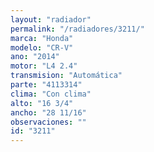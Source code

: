 ```yaml
---
layout: "radiador"
permalink: "/radiadores/3211/"
marca: "Honda"
modelo: "CR-V"
ano: "2014"
motor: "L4 2.4"
transmision: "Automática"
parte: "4113314"
clima: "Con clima"
alto: "16 3/4"
ancho: "28 11/16"
observaciones: ""
id: "3211"
---
```


